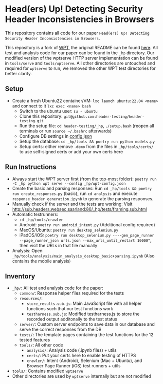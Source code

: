# Head(ers) Up! Detecting Security Header Inconsistencies in Browsers

This repository contains all code for our paper `Head(ers) Up! Detecting Security Header Inconsistencies in Browsers`.

This repository is a fork of [WPT](https://github.com/web-platform-tests/wpt), the original README can be found [here](./README_original.md).
All test and analysis code for our paper can be found in the `_hp` directory.
Our modified version of the wptserve HTTP server implementation can be found in `tools/serve` and `tools/wptserve`. All other directories are untouched and required for `wptserve` to run, we removed the other WPT test directories for better clarity.

## Setup
- Create a fresh Ubuntu22 container/VM: `lxc launch ubuntu:22.04 <name>` and connect to it `lxc exec <name> bash`
  - Switch to the ubuntu user: `su - ubuntu`
  - Clone this repository: `git@github.com:header-testing/header-testing.git`
  - Run the setup file: `cd header-testing/_hp`, `./setup.bash` (reopen all terminals or run `source ~/.bashrc` afterwards)
  - Configure DB settings in [config.json](_hp/config.json)
  - Setup the database: `cd _hp/tools && poetry run python models.py`
  - Setup certs: either remove `.demo` from the files in `_hp/tools/certs/` to use self-signed certs or add your own certs here

## Run Instructions
- Always start the WPT server first (from the top-most folder): `poetry run -C _hp python wpt serve --config _hp/wpt-config.json`
- Create the basic and parsing responses: Run `cd _hp/tools && poetry run create_responses.py` (basic), run `cd analysis` and execute `response_header_generation.ipynb` to generate the parsing responses.
- Manually check if the server and the tests are working: Visit http://sub.headers.websec.saarland:80/_hp/tests/framing.sub.html
- Automatic testrunners:
  - `cd _hp/tools/crawler`
  - Android: `poetry run android_intent.py` (Additional config required)
  - MacOS/Ubuntu: `poetry run desktop_selenium.py`
  - iPadOS/iOS: `poetry run desktop_selenium.py ----gen_page_runner --page_runner_json urls.json --max_urls_until_restart 10000"`, then visit the URLs in that file manually
- Analysis: Open `_hp/tools/analysis/main_analysis_desktop_basic+parsing.ipynb` (Also contains the mobile analysis)

## Inventory
- `_hp/`: All test and analysis code for the paper:
  - `common/`: Response helper files required for the tests
  - `resources/`: 
    - `store_results.sub.js`: Main JavaScript file with all helper functions such that our test functions work
    - `testharness.sub.js`: Modified testharness.js to store the recorded output additonally to the test status
  - `server/`: Custom server endpoints to save data in our database and serve the correct responses from the DB
  - `tests/`: The template pages containing the test functions for the 12 tested features
  - `tools/`: All other code
    - `analysis/`: Analysis code (.ipynb files) + utils
    - `certs/`: Put your certs here to enable testing of HTTPS
    - `crawler/`:  Intent (Android), Selenium (Mac + Ubuntu), and Browser Page Runner (iOS) test runners + utils
- `tools/`: Contains modified `wptserve`
- Other directories are used by `wptserve` internally but are not modified